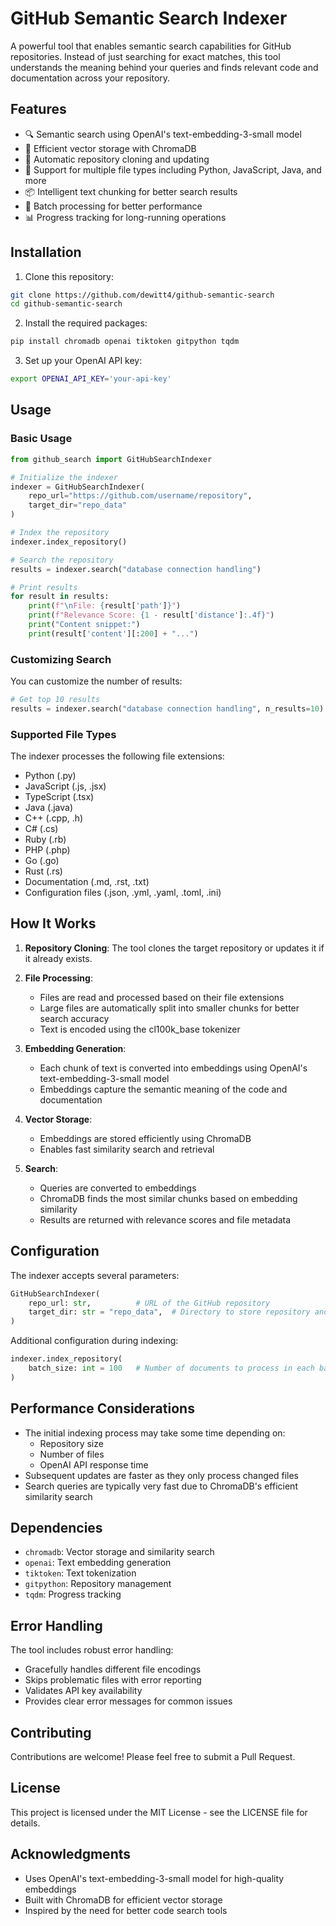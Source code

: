 
# GitHub Semantic Search Indexer

A powerful tool that enables semantic search capabilities for GitHub repositories. Instead of just searching for exact matches, this tool understands the meaning behind your queries and finds relevant code and documentation across your repository.

## Features

- 🔍 Semantic search using OpenAI's text-embedding-3-small model
- 💾 Efficient vector storage with ChromaDB
- 🔄 Automatic repository cloning and updating
- 📄 Support for multiple file types including Python, JavaScript, Java, and more
- 📦 Intelligent text chunking for better search results
- 🚀 Batch processing for better performance
- 📊 Progress tracking for long-running operations

## Installation

1. Clone this repository:
```bash
git clone https://github.com/dewitt4/github-semantic-search
cd github-semantic-search
```

2. Install the required packages:
```bash
pip install chromadb openai tiktoken gitpython tqdm
```

3. Set up your OpenAI API key:
```bash
export OPENAI_API_KEY='your-api-key'
```

## Usage

### Basic Usage

```python
from github_search import GitHubSearchIndexer

# Initialize the indexer
indexer = GitHubSearchIndexer(
    repo_url="https://github.com/username/repository",
    target_dir="repo_data"
)

# Index the repository
indexer.index_repository()

# Search the repository
results = indexer.search("database connection handling")

# Print results
for result in results:
    print(f"\nFile: {result['path']}")
    print(f"Relevance Score: {1 - result['distance']:.4f}")
    print("Content snippet:")
    print(result['content'][:200] + "...")
```

### Customizing Search

You can customize the number of results:

```python
# Get top 10 results
results = indexer.search("database connection handling", n_results=10)
```

### Supported File Types

The indexer processes the following file extensions:
- Python (.py)
- JavaScript (.js, .jsx)
- TypeScript (.tsx)
- Java (.java)
- C++ (.cpp, .h)
- C# (.cs)
- Ruby (.rb)
- PHP (.php)
- Go (.go)
- Rust (.rs)
- Documentation (.md, .rst, .txt)
- Configuration files (.json, .yml, .yaml, .toml, .ini)

## How It Works

1. **Repository Cloning**: The tool clones the target repository or updates it if it already exists.

2. **File Processing**: 
   - Files are read and processed based on their file extensions
   - Large files are automatically split into smaller chunks for better search accuracy
   - Text is encoded using the cl100k_base tokenizer

3. **Embedding Generation**: 
   - Each chunk of text is converted into embeddings using OpenAI's text-embedding-3-small model
   - Embeddings capture the semantic meaning of the code and documentation

4. **Vector Storage**: 
   - Embeddings are stored efficiently using ChromaDB
   - Enables fast similarity search and retrieval

5. **Search**: 
   - Queries are converted to embeddings
   - ChromaDB finds the most similar chunks based on embedding similarity
   - Results are returned with relevance scores and file metadata

## Configuration

The indexer accepts several parameters:

```python
GitHubSearchIndexer(
    repo_url: str,          # URL of the GitHub repository
    target_dir: str = "repo_data",  # Directory to store repository and index
)
```

Additional configuration during indexing:

```python
indexer.index_repository(
    batch_size: int = 100   # Number of documents to process in each batch
)
```

## Performance Considerations

- The initial indexing process may take some time depending on:
  - Repository size
  - Number of files
  - OpenAI API response time
- Subsequent updates are faster as they only process changed files
- Search queries are typically very fast due to ChromaDB's efficient similarity search

## Dependencies

- `chromadb`: Vector storage and similarity search
- `openai`: Text embedding generation
- `tiktoken`: Text tokenization
- `gitpython`: Repository management
- `tqdm`: Progress tracking

## Error Handling

The tool includes robust error handling:
- Gracefully handles different file encodings
- Skips problematic files with error reporting
- Validates API key availability
- Provides clear error messages for common issues

## Contributing

Contributions are welcome! Please feel free to submit a Pull Request.

## License

This project is licensed under the MIT License - see the LICENSE file for details.

## Acknowledgments

- Uses OpenAI's text-embedding-3-small model for high-quality embeddings
- Built with ChromaDB for efficient vector storage
- Inspired by the need for better code search tools
